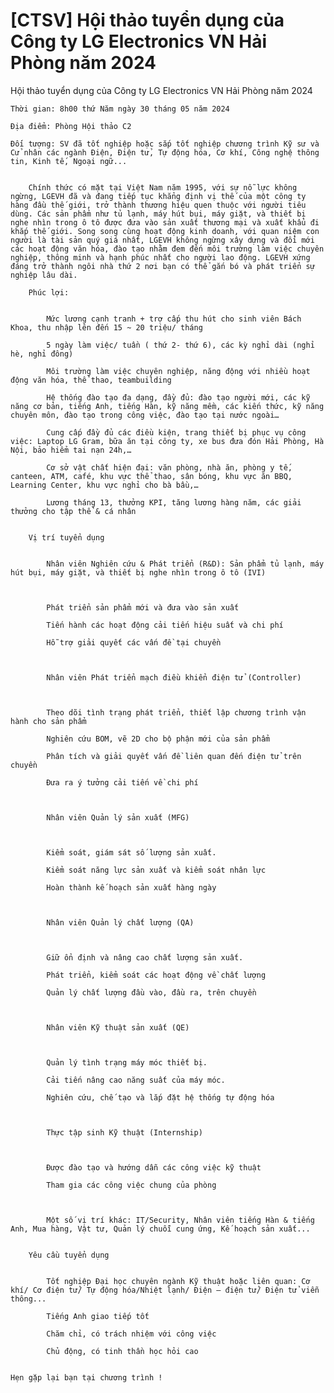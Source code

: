 # [CTSV] Hội thảo tuyển dụng của Công ty LG Electronics VN Hải Phòng năm 2024

Hội thảo tuyển dụng của Công ty LG Electronics VN Hải Phòng năm 2024
        
	Thời gian: 8h00 thứ Năm ngày 30 tháng 05 năm 2024

	Địa điểm: Phòng Hội thảo C2

	Đối tượng: SV đã tốt nghiệp hoặc sắp tốt nghiệp chương trình Kỹ sư và Cử nhân các ngành Điện, Điện tử, Tự động hóa, Cơ khí, Công nghệ thông tin, Kinh tế, Ngoại ngữ...

	
		Chính thức có mặt tại Việt Nam năm 1995, với sự nỗ lực không ngừng, LGEVH đã và đang tiếp tục khẳng định vị thế của một công ty hàng đầu thế giới, trở thành thương hiệu quen thuộc với người tiêu dùng. Các sản phẩm như tủ lạnh, máy hút bụi, máy giặt, và thiết bị nghe nhìn trong ô tô được đưa vào sản xuất thương mại và xuất khẩu đi khắp thế giới. Song song cùng hoạt động kinh doanh, với quan niệm con người là tài sản quý giá nhất, LGEVH không ngừng xây dựng và đổi mới các hoạt động văn hóa, đào tạo nhằm đem đến môi trường làm việc chuyên nghiệp, thông minh và hạnh phúc nhất cho người lao động. LGEVH xứng đáng trở thành ngôi nhà thứ 2 nơi bạn có thể gắn bó và phát triển sự nghiệp lâu dài.
	
		Phúc lợi:
	
		
			Mức lương cạnh tranh + trợ cấp thu hút cho sinh viên Bách Khoa, thu nhập lên đến 15 ~ 20 triệu/ tháng
		
			5 ngày làm việc/ tuần ( thứ 2- thứ 6), các kỳ nghỉ dài (nghỉ hè, nghỉ đông)
		
			Môi trường làm việc chuyên nghiệp, năng động với nhiều hoạt động văn hóa, thể thao, teambuilding
		
			Hệ thống đào tạo đa dạng, đầy đủ: đào tạo người mới, các kỹ năng cơ bản, tiếng Anh, tiếng Hàn, kỹ năng mềm, các kiến thức, kỹ năng chuyên môn, đào tạo trong công việc, đào tạo tại nước ngoài…
		
			Cung cấp đầy đủ các điều kiện, trang thiết bị phục vụ công việc: Laptop LG Gram, bữa ăn tại công ty, xe bus đưa đón Hải Phòng, Hà Nội, bảo hiểm tai nạn 24h,…
		
			Cơ sở vật chất hiện đại: văn phòng, nhà ăn, phòng y tế, canteen, ATM, café, khu vực thể thao, sân bóng, khu vực ăn BBQ, Learning Center, khu vực nghỉ cho bà bầu,…
		
			Lương tháng 13, thưởng KPI, tăng lương hàng năm, các giải thưởng cho tập thể & cá nhân
	
	
		Vị trí tuyển dụng
	
		
			Nhân viên Nghiên cứu & Phát triển (R&D): Sản phẩm tủ lạnh, máy hút bụi, máy giặt, và thiết bị nghe nhìn trong ô tô (IVI)
	
	
		
			Phát triển sản phẩm mới và đưa vào sản xuất
		
			Tiến hành các hoạt động cải tiến hiệu suất và chi phí
		
			Hỗ trợ giải quyết các vấn đề tại chuyền
	
	
		
			Nhân viên Phát triển mạch điều khiển điện tử (Controller)
	
	
		
			Theo dõi tình trạng phát triển, thiết lập chương trình vận hành cho sản phẩm
		
			Nghiên cứu BOM, vẽ 2D cho bộ phận mới của sản phẩm
		
			Phân tích và giải quyết vấn đề liên quan đến điện tử trên chuyền
		
			Đưa ra ý tưởng cải tiến về chi phí
	
	
		
			Nhân viên Quản lý sản xuất (MFG)
	
	
		
			Kiểm soát, giám sát số lượng sản xuất.
		
			Kiểm soát năng lực sản xuất và kiểm soát nhân lực
		
			Hoàn thành kế hoạch sản xuất hàng ngày
	
	
		
			Nhân viên Quản lý chất lượng (QA)
	
	
		
			Giữ ổn định và nâng cao chất lượng sản xuất.
		
			Phát triển, kiểm soát các hoạt động về chất lượng
		
			Quản lý chất lượng đầu vào, đầu ra, trên chuyền
	
	
		
			Nhân viên Kỹ thuật sản xuất (QE)
	
	
		
			Quản lý tình trạng máy móc thiết bị.
		
			Cải tiến nâng cao năng suất của máy móc.
		
			Nghiên cứu, chế tạo và lắp đặt hệ thống tự động hóa
	
	
		
			Thực tập sinh Kỹ thuật (Internship)
	
	
		
			Được đào tạo và hướng dẫn các công việc kỹ thuật
		
			Tham gia các công việc chung của phòng
	
	
		
			Một số vị trí khác: IT/Security, Nhân viên tiếng Hàn & tiếng Anh, Mua hàng, Vật tư, Quản lý chuỗi cung ứng, Kế hoạch sản xuất...
	
	
		Yêu cầu tuyển dụng
	
		
			Tốt nghiệp Đại học chuyên ngành Kỹ thuật hoặc liên quan: Cơ khí/ Cơ điện tử/ Tự động hóa/Nhiệt lạnh/ Điện – điện tử/ Điện tử viễn thông...
		
			Tiếng Anh giao tiếp tốt
		
			Chăm chỉ, có trách nhiệm với công việc
		
			Chủ động, có tinh thần học hỏi cao
	

	Hẹn gặp lại bạn tại chương trình !